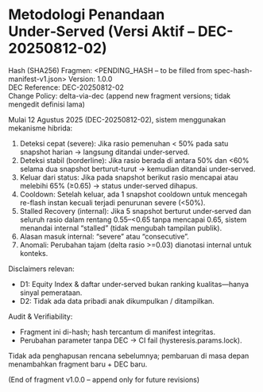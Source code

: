 # Metodologi Penandaan Under‑Served (Versi Aktif – DEC-20250812-02)

Hash (SHA256) Fragmen: <PENDING_HASH – to be filled from spec-hash-manifest-v1.json>
Version: 1.0.0  
DEC Reference: DEC-20250812-02  
Change Policy: delta-via-dec (append new fragment versions; tidak mengedit definisi lama)

Mulai 12 Agustus 2025 (DEC-20250812-02), sistem menggunakan mekanisme hibrida:

1. Deteksi cepat (severe): Jika rasio pemenuhan < 50% pada satu snapshot harian → langsung ditandai under‑served.
2. Deteksi stabil (borderline): Jika rasio berada di antara 50% dan <60% selama dua snapshot berturut-turut → kemudian ditandai under‑served.
3. Keluar dari status: Jika pada snapshot berikut rasio mencapai atau melebihi 65% (≥0.65) → status under‑served dihapus.
4. Cooldown: Setelah keluar, ada 1 snapshot cooldown untuk mencegah re-flash instan kecuali terjadi penurunan severe (<50%).
5. Stalled Recovery (internal): Jika 5 snapshot berturut under‑served dan seluruh rasio dalam rentang 0.55–<0.65 tanpa mencapai 0.65, sistem menandai internal “stalled” (tidak mengubah tampilan publik).
6. Alasan masuk internal: “severe” atau “consecutive”.
7. Anomali: Perubahan tajam (delta rasio >=0.03) dianotasi internal untuk konteks.

Disclaimers relevan:
- D1: Equity Index & daftar under‑served bukan ranking kualitas—hanya sinyal pemerataan.
- D2: Tidak ada data pribadi anak dikumpulkan / ditampilkan.

Audit & Verifiability:
- Fragment ini di-hash; hash tercantum di manifest integritas.
- Perubahan parameter tanpa DEC → CI fail (hysteresis.params.lock).

Tidak ada penghapusan rencana sebelumnya; pembaruan di masa depan menambahkan fragment baru + DEC baru.

(End of fragment v1.0.0 – append only for future revisions)